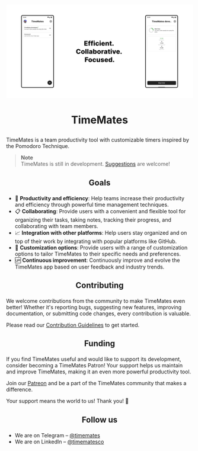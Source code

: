 ![poster](https://github.com/timemates/app/blob/master/docs/images/en/github_poster.png)
# <p align="center">TimeMates</p>
TimeMates is a team productivity tool with customizable timers inspired by the Pomodoro Technique.

> **Note** <br>
> TimeMates is still in development. [Suggestions](https://github.com/orgs/timemates/discussions) are welcome!

## <p align="center">Goals</p>
- 🚀 **Productivity and efficiency**: Help teams increase their productivity and efficiency through powerful time management techniques.
- 📋 **Collaborating**: Provide users with a convenient and flexible tool for organizing their tasks, taking notes, tracking their progress, and collaborating with team members.
- 📈 **Integration with other platforms**: Help users stay organized and on top of their work by integrating with popular platforms like GitHub.
- 🔧 **Customization options**: Provide users with a range of customization options to tailor TimeMates to their specific needs and preferences.
- 🆙 **Continuous improvement**: Continuously improve and evolve the TimeMates app based on user feedback and industry trends.

## <p align="center">Contributing</p>
We welcome contributions from the community to make TimeMates even better! Whether it's reporting bugs, suggesting new features, improving documentation, or submitting code changes, every contribution is valuable.

Please read our [Contribution Guidelines](CONTRIBUTING.md) to get started.

## <p align="center">Funding</p>
If you find TimeMates useful and would like to support its development, consider becoming a TimeMates Patron! Your support helps us maintain and improve TimeMates, making it an even more powerful productivity tool.

Join our [Patreon](https://www.patreon.com/timemates) and be a part of the TimeMates community that makes a difference.

Your support means the world to us! Thank you! 🌟

## <p align="center">Follow us</p>
- We are on Telegram – [@timemates](https://t.me/timemates)
- We are on LinkedIn – [@timematesco](https://www.linkedin.com/company/timematesco)
